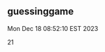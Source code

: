 guessinggame
-------------------------------------------------------------------

Mon Dec 18 08:52:10 EST 2023

21
